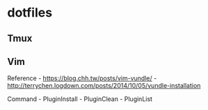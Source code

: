 # dotfiles

## Tmux

## Vim

Reference
    - https://blog.chh.tw/posts/vim-vundle/
    - http://terrychen.logdown.com/posts/2014/10/05/vundle-installation

Command
    - PluginInstall
    - PluginClean
    - PluginList
